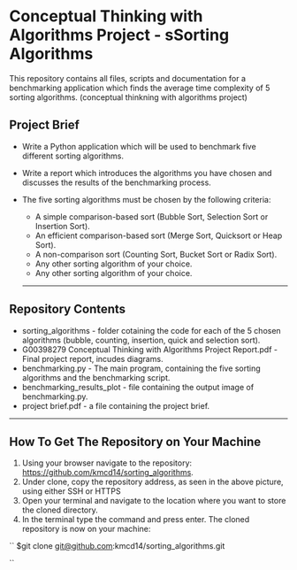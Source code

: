 # Conceptual Thinking with Algorithms Project - sSorting Algorithms

This repository contains all files, scripts and documentation for a benchmarking application which finds the average time complexity of 5 sorting algorithms.  (conceptual thinkning with algorithms project)

## Project Brief

- Write a Python application which will be used to benchmark five different sorting algorithms.
- Write a report which introduces the algorithms you have chosen and discusses the results of the benchmarking process.
- The five sorting algorithms must be chosen by the following criteria:
  - A simple comparison-based sort (Bubble Sort, Selection Sort or Insertion Sort).
  - An efficient comparison-based sort (Merge Sort, Quicksort or Heap Sort).
  - A non-comparison sort (Counting Sort, Bucket Sort or Radix Sort).
  - Any other sorting algorithm of your choice.
  - Any other sorting algorithm of your choice.
  
  
  ---
  
 ## Repository Contents
 
- sorting_algorithms - folder cotaining the code for each of the 5 chosen algorithms (bubble, counting, insertion, quick and selection sort).
- G00398279 Conceptual Thinking with Algorithms Project Report.pdf - Final project report, incudes diagrams.
- benchmarking.py - The main program, containing the five sorting algorithms and the benchmarking script.
- benchmarking_results_plot - file containing the output image of benchmarking.py.
- project brief.pdf - a file containing the project brief. 


---

## How To Get The Repository on Your Machine


1. Using your browser navigate to the repository: https://github.com/kmcd14/sorting_algorithms.
2. Under clone, copy the repository address, as seen in the above picture, using either SSH or HTTPS
3. Open your terminal and navigate to the location where you want to store the cloned directory.
4. In the terminal type the command and press enter. The cloned repository is now on your machine:

``
  $git clone git@github.com:kmcd14/sorting_algorithms.git
  
``



